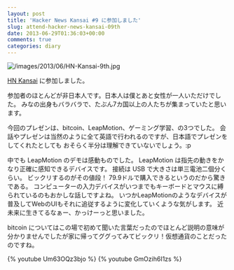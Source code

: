 ```yaml
---
layout: post
title: 'Hacker News Kansai #9 に参加しました'
slug: attend-hacker-news-kansai-09th
date: 2013-06-29T01:36:03+00:00
comments: true
categories: diary
---
```


![/images/2013/06/HN-Kansai-9th.jpg](center)

[HN Kansai](http://hnkansai.org/) に参加しました。

参加者のほとんどが非日本人です。日本人は僕とあと女性が一人いただけでした。
みなの出身もバラバラで、たぶん7カ国以上の人たちが集まっていたと思います。

今回のプレゼンは、bitcoin、LeapMotion、ゲーミング学習、の3つでした。
会話やプレゼンは当然のように全て英語で行われるのですが、日本語でプレゼンをしてくれたとしても
おそらく半分は理解できていないでしょう。:p

中でも LeapMotion のデモは感動ものでした。
LeapMotion は指先の動きをかなり正確に感知できるデバイスです。
接続は USB で大きさは単三電池二個分くらい。
ビックリするのがその値段！
79.9ドルで購入できるというのだから驚きである。
コンピューターの入力デバイスがいつまでもキーボードとマウスに縛られているのもおかしな話しですよね。
いつかLeapMotionのようなデバイスが普及してWebのUIもそれに追従するように変化していくような気がします。
近未来に生きてるなぁー、かっけーっと思いました。

bitcoin についてはこの場で初めて聞いた言葉だったのでほとんど説明の意味が分かりませんでしたが家に帰ってググってみてビックリ！仮想通貨のことだったのですね。

{% youtube Um63OQz3bjo %}
{% youtube GmOzih6I1zs %}

